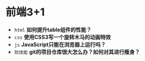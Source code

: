 # 前端3+1
- `html` **如何提升table组件的性能？**
- `css` **使用CSS3写一个旋转木马的动画特效**
- `js` **JavaScript只能在浏览器上运行吗？**
- `软技能` **git的项目仓库很大怎么办？如何对其进行瘦身？**

